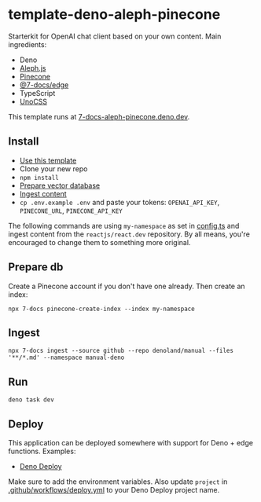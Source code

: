 # template-deno-aleph-pinecone

Starterkit for OpenAI chat client based on your own content. Main ingredients:

- Deno
- [Aleph.js](https://alephjs.org)
- [Pinecone](https://www.pinecone.io)
- [@7-docs/edge](https://www.npmjs.com/package/@7-docs/edge)
- TypeScript
- [UnoCSS](https://unocss.dev)

This template runs at [7-docs-aleph-pinecone.deno.dev](https://7-docs-aleph-pinecone.deno.dev).

## Install

- [Use this template](https://github.com/7-docs/template-deno-aleph-pinecone/generate)
- Clone your new repo
- `npm install`
- [Prepare vector database](#prepare-db)
- [Ingest content](#ingest)
- `cp .env.example .env` and paste your tokens: `OPENAI_API_KEY`, `PINECONE_URL`, `PINECONE_API_KEY`

The following commands are using `my-namespace` as set in [config.ts](./config.ts) and ingest content from the
`reactjs/react.dev` repository. By all means, you're encouraged to change them to something more original.

## Prepare db

Create a Pinecone account if you don't have one already. Then create an index:

```shell
npx 7-docs pinecone-create-index --index my-namespace
```

## Ingest

```shell
npx 7-docs ingest --source github --repo denoland/manual --files '**/*.md' --namespace manual-deno
```

## Run

```shell
deno task dev
```

## Deploy

This application can be deployed somewhere with support for Deno + edge functions. Examples:

- [Deno Deploy](https://deno.com/deploy)

Make sure to add the environment variables. Also update `project` in
[.github/workflows/deploy.yml](.github/workflows/deploy.yml#L32) to your Deno Deploy project name.
